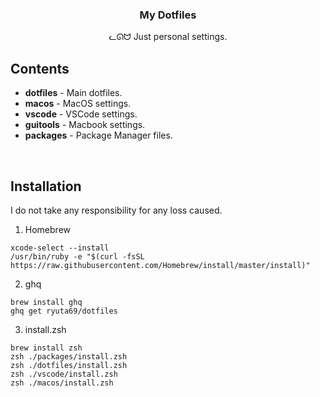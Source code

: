 <h3 align="center">My Dotfiles</h3>
<p align="center">ᓚᘏᗢ Just personal settings.</p>

## Contents

* **dotfiles** - Main dotfiles.
* **macos**    - MacOS settings.
* **vscode**   - VSCode settings.
* **guitools** - Macbook settings.
* **packages** - Package Manager files.

<br />

## Installation
I do not take any responsibility for any loss caused.

1. Homebrew

```
xcode-select --install
/usr/bin/ruby -e "$(curl -fsSL https://raw.githubusercontent.com/Homebrew/install/master/install)"
```

2. ghq

```
brew install ghq
ghq get ryuta69/dotfiles
```

3. install.zsh

```
brew install zsh
zsh ./packages/install.zsh
zsh ./dotfiles/install.zsh
zsh ./vscode/install.zsh
zsh ./macos/install.zsh
```
